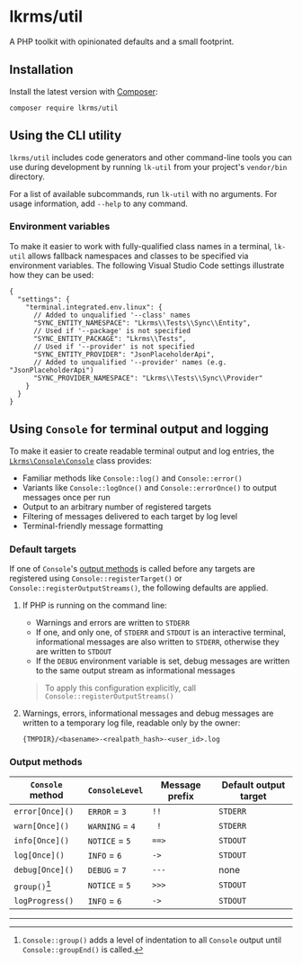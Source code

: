 # lkrms/util

A PHP toolkit with opinionated defaults and a small footprint.

## Installation

Install the latest version with [Composer](https://getcomposer.org/):

```shell
composer require lkrms/util
```

## Using the CLI utility

`lkrms/util` includes code generators and other command-line tools you can use
during development by running `lk-util` from your project's `vendor/bin`
directory.

For a list of available subcommands, run `lk-util` with no arguments. For usage
information, add `--help` to any command.

### Environment variables

To make it easier to work with fully-qualified class names in a terminal,
`lk-util` allows fallback namespaces and classes to be specified via environment
variables. The following Visual Studio Code settings illustrate how they can be
used:

```jsonc
{
  "settings": {
    "terminal.integrated.env.linux": {
      // Added to unqualified '--class' names
      "SYNC_ENTITY_NAMESPACE": "Lkrms\\Tests\\Sync\\Entity",
      // Used if '--package' is not specified
      "SYNC_ENTITY_PACKAGE": "Lkrms\\Tests",
      // Used if '--provider' is not specified
      "SYNC_ENTITY_PROVIDER": "JsonPlaceholderApi",
      // Added to unqualified '--provider' names (e.g. "JsonPlaceholderApi")
      "SYNC_PROVIDER_NAMESPACE": "Lkrms\\Tests\\Sync\\Provider"
    }
  }
}
```

## Using `Console` for terminal output and logging

To make it easier to create readable terminal output and log entries, the
[`Lkrms\Console\Console`][Console.php] class provides:

- Familiar methods like `Console::log()` and `Console::error()`
- Variants like `Console::logOnce()` and `Console::errorOnce()` to output
  messages once per run
- Output to an arbitrary number of registered targets
- Filtering of messages delivered to each target by log level
- Terminal-friendly message formatting

### Default targets

If one of `Console`'s [output methods](#output-methods) is called before any
targets are registered using `Console::registerTarget()` or
`Console::registerOutputStreams()`, the following defaults are applied.

1. If PHP is running on the command line:
   - Warnings and errors are written to `STDERR`
   - If one, and only one, of `STDERR` and `STDOUT` is an interactive terminal,
     informational messages are also written to `STDERR`, otherwise they are
     written to `STDOUT`
   - If the `DEBUG` environment variable is set, debug messages are written to
     the same output stream as informational messages

   > To apply this configuration explicitly, call
   > `Console::registerOutputStreams()`

2. Warnings, errors, informational messages and debug messages are written to a
   temporary log file, readable only by the owner:
   ```
   {TMPDIR}/<basename>-<realpath_hash>-<user_id>.log
   ```

### Output methods

| `Console` method  | `ConsoleLevel`  | Message prefix | Default output target |
| ----------------- | --------------- | -------------- | --------------------- |
| `error[Once]()`   | `ERROR` = `3`   | ` !! `         | `STDERR`              |
| `warn[Once]()`    | `WARNING` = `4` | `  ! `         | `STDERR`              |
| `info[Once]()`    | `NOTICE` = `5`  | `==> `         | `STDOUT`              |
| `log[Once]()`     | `INFO` = `6`    | ` -> `         | `STDOUT`              |
| `debug[Once]()`   | `DEBUG` = `7`   | `--- `         | none                  |
| `group()`[^group] | `NOTICE` = `5`  | `>>> `         | `STDOUT`              |
| `logProgress()`   | `INFO` = `6`    | ` -> `         | `STDOUT`              |

[^group]: `Console::group()` adds a level of indentation to all `Console` output
    until `Console::groupEnd()` is called.

---

[Console.php]: src/Console/Console.php
